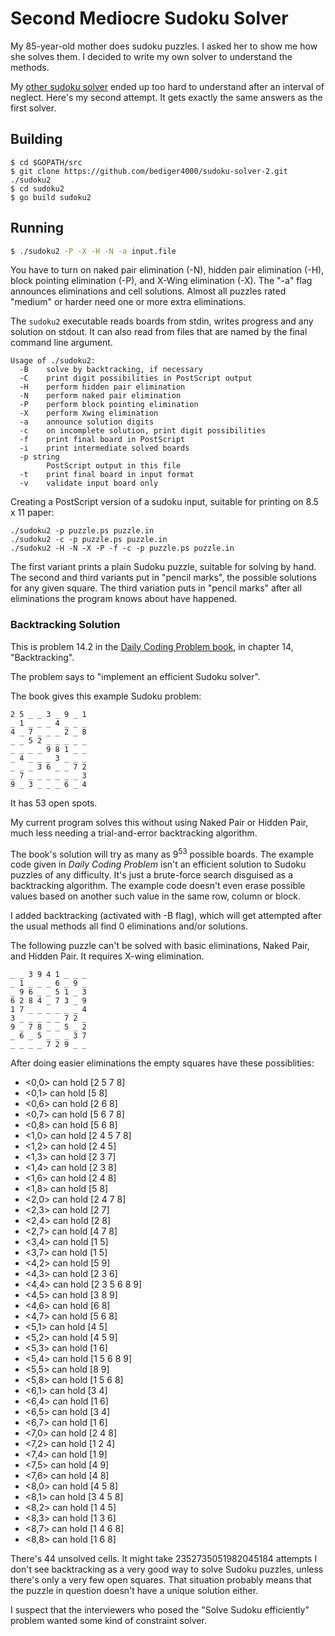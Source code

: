 # Second Mediocre Sudoku Solver

My 85-year-old mother does sudoku puzzles.
I asked her to show me how she solves them.
I decided to write my own solver to understand the methods.

My [other sudoku solver](https://github.com/bediger4000/mediocre-sudoku-solver)
ended up too hard to understand after an interval of neglect.
Here's my second attempt.
It gets exactly the same answers as the first solver.

## Building

    $ cd $GOPATH/src
    $ git clone https://github.com/bediger4000/sudoku-solver-2.git ./sudoku2
    $ cd sudoku2
    $ go build sudoku2

## Running

```sh
$ ./sudoku2 -P -X -H -N -a input.file
```

You have to turn on naked pair elimination (-N), hidden pair elimination (-H),
block pointing elimination (-P),
and X-Wing elimination (-X).
The "-a" flag announces eliminations and cell solutions.
Almost all puzzles rated "medium" or harder need one or more extra eliminations.

The `sudoku2` executable reads boards from stdin,
writes progress and any solution on stdout.
It can also read from files that are named by the final
command line argument.

```
Usage of ./sudoku2:
  -B    solve by backtracking, if necessary
  -C    print digit possibilities in PostScript output
  -H    perform hidden pair elimination
  -N    perform naked pair elimination
  -P    perform block pointing elimination
  -X    perform Xwing elimination
  -a    announce solution digits
  -c    on incomplete solution, print digit possibilities
  -f    print final board in PostScript
  -i    print intermediate solved boards
  -p string
        PostScript output in this file
  -t    print final board in input format
  -v    validate input board only
```

Creating a PostScript version of a sudoku input,
suitable for printing on 8.5 x 11 paper:

```
./sudoku2 -p puzzle.ps puzzle.in
./sudoku2 -c -p puzzle.ps puzzle.in
./sudoku2 -H -N -X -P -f -c -p puzzle.ps puzzle.in
```

The first variant prints a plain Sudoku puzzle, suitable for solving by hand.
The second and third variants put in "pencil marks",
the possible solutions for any given square.
The third variation puts in "pencil marks" after all eliminations
the program knows about have happened.

### Backtracking Solution

This is problem 14.2 in the [Daily Coding Problem book](),
in chapter 14, "Backtracking".

The problem says to "implement an efficient Sudoku solver".

The book gives this example Sudoku problem:

```
2 5 _ _ 3 _ 9 _ 1
_ 1 _ _ _ 4 _ _ _
4 _ 7 _ _ _ 2 _ 8
_ _ 5 2 _ _ _ _ _
_ _ _ _ 9 8 1 _ _
_ 4 _ _ _ 3 _ _ _
_ _ _ 3 6 _ _ 7 2
_ 7 _ _ _ _ _ _ 3
9 _ 3 _ _ _ 6 _ 4
```

It has 53 open spots.

My current program solves this without using Naked Pair or Hidden Pair,
much less needing a trial-and-error backtracking algorithm.

The book's solution will try as many as 9<sup>53</sup> possible boards.
The example code given in *Daily Coding Problem* isn't an efficient solution
to Sudoku puzzles of any difficulty.
It's just a brute-force search disguised as a backtracking algorithm.
The example code doesn't even erase
possible values based on another such value in the same row, column or block.

I added backtracking (activated with -B flag), which will get attempted
after the usual methods all find 0 eliminations and/or solutions.

The following puzzle can't be solved with basic eliminations, Naked Pair,
and Hidden Pair.
It requires X-wing elimination.

```
_ _ 3 9 4 1 _ _ _ 
_ 1 _ _ _ 6 _ 9 _ 
_ 9 6 _ _ 5 1 _ 3 
6 2 8 4 _ 7 3 _ 9 
1 7 _ _ _ _ _ _ 4 
3 _ _ _ _ _ 7 2 _ 
9 _ 7 8 _ _ 5 _ 2 
_ 6 _ 5 _ _ _ 3 7 
_ _ _ _ 7 2 9 _ _ 
```

After doing easier eliminations the empty squares have these possiblities:

* <0,0> can hold [2 5 7 8]
* <0,1> can hold [5 8]
* <0,6> can hold [2 6 8]
* <0,7> can hold [5 6 7 8]
* <0,8> can hold [5 6 8]
* <1,0> can hold [2 4 5 7 8]
* <1,2> can hold [2 4 5]
* <1,3> can hold [2 3 7]
* <1,4> can hold [2 3 8]
* <1,6> can hold [2 4 8]
* <1,8> can hold [5 8]
* <2,0> can hold [2 4 7 8]
* <2,3> can hold [2 7]
* <2,4> can hold [2 8]
* <2,7> can hold [4 7 8]
* <3,4> can hold [1 5]
* <3,7> can hold [1 5]
* <4,2> can hold [5 9]
* <4,3> can hold [2 3 6]
* <4,4> can hold [2 3 5 6 8 9]
* <4,5> can hold [3 8 9]
* <4,6> can hold [6 8]
* <4,7> can hold [5 6 8]
* <5,1> can hold [4 5]
* <5,2> can hold [4 5 9]
* <5,3> can hold [1 6]
* <5,4> can hold [1 5 6 8 9]
* <5,5> can hold [8 9]
* <5,8> can hold [1 5 6 8]
* <6,1> can hold [3 4]
* <6,4> can hold [1 6]
* <6,5> can hold [3 4]
* <6,7> can hold [1 6]
* <7,0> can hold [2 4 8]
* <7,2> can hold [1 2 4]
* <7,4> can hold [1 9]
* <7,5> can hold [4 9]
* <7,6> can hold [4 8]
* <8,0> can hold [4 5 8]
* <8,1> can hold [3 4 5 8]
* <8,2> can hold [1 4 5]
* <8,3> can hold [1 3 6]
* <8,7> can hold [1 4 6 8]
* <8,8> can hold [1 6 8]

There's 44 unsolved cells.
It might take 2352735051982045184 attempts
I don't see backtracking as a very good way to solve Sudoku puzzles,
unless there's only a very few open squares.
That situation probably means that the puzzle in question doesn't have
a unique solution either.

I suspect that the interviewers who posed the "Solve Sudoku efficiently"
problem wanted some kind of constraint solver.
